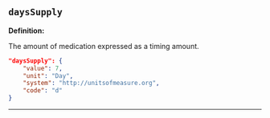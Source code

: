 ## `daysSupply`

<b>Definition:</b><br>

The amount of medication expressed as a timing amount.

```json
"daysSupply": {
    "value": 7,
    "unit": "Day",
    "system": "http://unitsofmeasure.org",
    "code": "d"
}
```

---